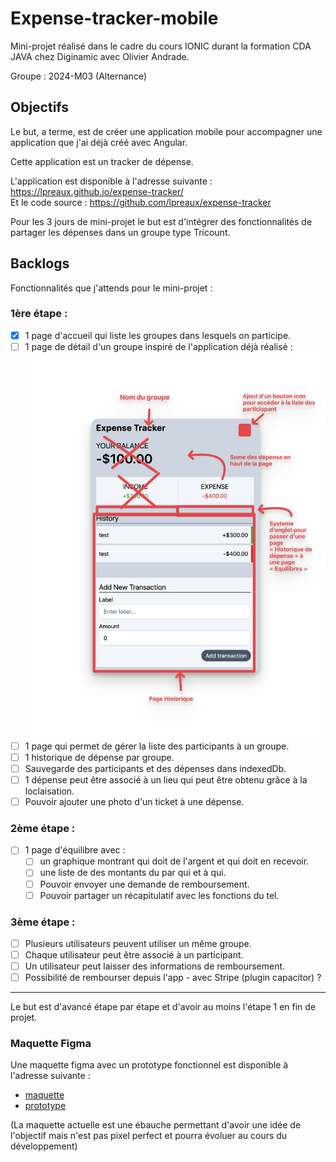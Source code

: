 # Expense-tracker-mobile

Mini-projet réalisé dans le cadre du cours IONIC durant la formation CDA JAVA chez Diginamic avec Olivier Andrade.

Groupe : 2024-M03 (Alternance)

## Objectifs

Le but, a terme, est de créer une application mobile pour accompagner une application que j'ai déjà créé avec Angular.

Cette application est un tracker de dépense.

L'application est disponible à l'adresse suivante : https://lpreaux.github.io/expense-tracker/  
Et le code source : https://github.com/lpreaux/expense-tracker

Pour les 3 jours de mini-projet le but est d'intégrer des fonctionnalités de partager les dépenses dans un groupe type Tricount.

## Backlogs

Fonctionnalités que j'attends pour le mini-projet :

### 1ère étape :

- [x] 1 page d'accueil qui liste les groupes dans lesquels on participe.
- [ ] 1 page de détail d'un groupe inspiré de l'application déjà réalisé :  
  ![Illustration des choses à modifier par rapport à l'application d'origine](/conception/Modif-depuis-app-existante.png)
- [ ] 1 page qui permet de gérer la liste des participants à un groupe.
- [ ] 1 historique de dépense par groupe.
- [ ] Sauvegarde des participants et des dépenses dans indexedDb.
- [ ] 1 dépense peut être associé à un lieu qui peut être obtenu grâce à la loclaisation.
- [ ] Pouvoir ajouter une photo d'un ticket à une dépense.

### 2ème étape :

- [ ] 1 page d'équilibre avec :
  - [ ] un graphique montrant qui doit de l'argent et qui doit en recevoir.
  - [ ] une liste de des montants du par qui et à qui.
  - [ ] Pouvoir envoyer une demande de remboursement.
  - [ ] Pouvoir partager un récapitulatif avec les fonctions du tel.

### 3ème étape : 

- [ ] Plusieurs utilisateurs peuvent utiliser un même groupe.
- [ ] Chaque utilisateur peut être associé à un participant.
- [ ] Un utilisateur peut laisser des informations de remboursement.
- [ ] Possibilité de rembourser depuis l'app - avec Stripe (plugin capacitor) ?

___

Le but est d'avancé étape par étape et d'avoir au moins l'étape 1 en fin de projet.


### Maquette Figma

Une maquette figma avec un prototype fonctionnel est disponible à l'adresse suivante :

- [maquette](https://www.figma.com/design/0waB0iN1MJPkdvgaHlUBtY/Material-3-Design-Kit-(Community)?node-id=54801%3A25393&t=fl3Fv9LQSLOq4b8V-1)
- [prototype](https://www.figma.com/proto/0waB0iN1MJPkdvgaHlUBtY/Material-3-Design-Kit-(Community)?page-id=54801%3A25393&node-id=54826-28755&viewport=775%2C532%2C0.99&t=IGXkDFNYVJCh72ub-1&scaling=scale-down&starting-point-node-id=54826%3A28755)

(La maquette actuelle est une ébauche permettant d'avoir une idée de l'objectif mais n'est pas pixel perfect et pourra évoluer au cours du développement)
